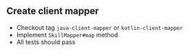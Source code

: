 ## Create client mapper

* Checkout tag `java-client-mapper` or `kotlin-client-mapper`
* Implement `SkillMapper#map` method
* All tests should pass

